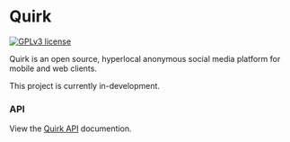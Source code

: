 # Quirk

[![GPLv3 license](https://img.shields.io/badge/License-GPLv3-blue.svg)](https://github.com/mcavoyk/Quirk/blob/master/LICENSE)

Quirk is an open source, hyperlocal anonymous social media platform for mobile and web clients.

This project is currently in-development.


### API

View the [Quirk API](api/docs/README.md) documention.